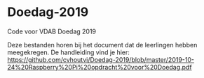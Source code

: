 # Doedag-2019
Code voor VDAB Doedag 2019

Deze bestanden horen bij het document dat de leerlingen hebben meegekregen.
De handleiding vind je hier: https://github.com/cvhoutvi/Doedag-2019/blob/master/2019-10-24%20Raspberry%20Pi%20opdracht%20voor%20Doedag.pdf 
